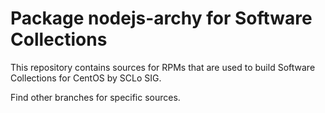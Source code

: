 # Package nodejs-archy for Software Collections

This repository contains sources for RPMs that are used
to build Software Collections for CentOS by SCLo SIG.

Find other branches for specific sources.
